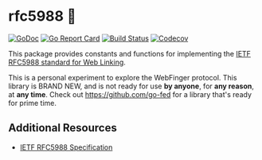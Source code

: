 # rfc5988 🔗

[![GoDoc](http://img.shields.io/badge/go-documentation-blue.svg?style=flat-square)](http://godoc.org/github.com/benpate/rfc5988)
[![Go Report Card](https://goreportcard.com/badge/github.com/benpate/rfc5988?style=flat-square)](https://goreportcard.com/report/github.com/benpate/rfc5988)
[![Build Status](http://img.shields.io/travis/benpate/rfc5988.svg?style=flat-square)](https://travis-ci.org/benpate/rfc5988)
[![Codecov](https://img.shields.io/codecov/c/github/benpate/rfc5988.svg?style=flat-square)](https://codecov.io/gh/benpate/rfc5988)

This package provides constants and functions for implementing the [IETF RFC5988 standard for Web Linking](https://tools.ietf.org/html/rfc5988).

This is a personal experiment to explore the WebFinger protocol.  This library is BRAND NEW, and is not ready for use **by anyone**, for **any reason**, at **any time**.  Check out https://github.com/go-fed for a library that's ready for prime time.

## Additional Resources

* [IETF RFC5988 Specification](https://tools.ietf.org/html/rfc5988)